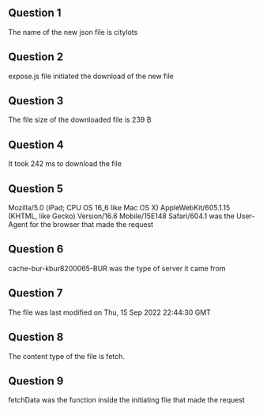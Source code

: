 ## Question 1 ##  
The name of the new json file is citylots  
## Question 2 ##  
expose.js file initiated the download of the new file
## Question 3 ##  
The file size of the downloaded file is 239 B  
## Question 4 ##  
It took 242 ms to download the file  
## Question 5 ##  
Mozilla/5.0 (iPad; CPU OS 16_6 like Mac OS X) AppleWebKit/605.1.15 (KHTML, like Gecko) Version/16.6 Mobile/15E148 Safari/604.1 was the User-Agent for the browser that made the request  
## Question 6 ##  
cache-bur-kbur8200065-BUR was the type of server it came from  
## Question 7 ##  
The file was last modified on Thu, 15 Sep 2022 22:44:30 GMT  
## Question 8 ##  
The content type of the file is fetch.
## Question 9 ##  
fetchData was the function inside the initiating file that made the request
